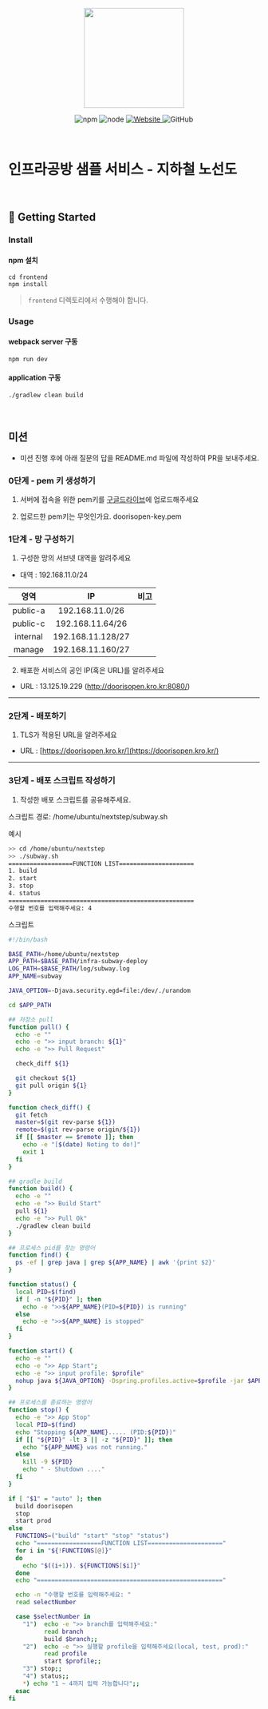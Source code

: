 <p align="center">
    <img width="200px;" src="https://raw.githubusercontent.com/woowacourse/atdd-subway-admin-frontend/master/images/main_logo.png"/>
</p>
<p align="center">
  <img alt="npm" src="https://img.shields.io/badge/npm-%3E%3D%205.5.0-blue">
  <img alt="node" src="https://img.shields.io/badge/node-%3E%3D%209.3.0-blue">
  <a href="https://edu.nextstep.camp/c/R89PYi5H" alt="nextstep atdd">
    <img alt="Website" src="https://img.shields.io/website?url=https%3A%2F%2Fedu.nextstep.camp%2Fc%2FR89PYi5H">
  </a>
  <img alt="GitHub" src="https://img.shields.io/github/license/next-step/atdd-subway-service">
</p>

<br>

# 인프라공방 샘플 서비스 - 지하철 노선도

<br>

## 🚀 Getting Started

### Install
#### npm 설치
```
cd frontend
npm install
```
> `frontend` 디렉토리에서 수행해야 합니다.

### Usage
#### webpack server 구동
```
npm run dev
```
#### application 구동
```
./gradlew clean build
```
<br>

## 미션

* 미션 진행 후에 아래 질문의 답을 README.md 파일에 작성하여 PR을 보내주세요.

### 0단계 - pem 키 생성하기

1. 서버에 접속을 위한 pem키를 [구글드라이브](https://drive.google.com/drive/folders/1dZiCUwNeH1LMglp8dyTqqsL1b2yBnzd1?usp=sharing)에 업로드해주세요

2. 업로드한 pem키는 무엇인가요.
doorisopen-key.pem

### 1단계 - 망 구성하기
1. 구성한 망의 서브넷 대역을 알려주세요
- 대역 : 192.168.11.0/24

|영역|IP|비고|
|:---:|:---:|:---:|
|public-a|192.168.11.0/26||
|public-c|192.168.11.64/26||
|internal|192.168.11.128/27||
|manage|192.168.11.160/27||

2. 배포한 서비스의 공인 IP(혹은 URL)를 알려주세요

- URL : 13.125.19.229 (http://doorisopen.kro.kr:8080/)


---

### 2단계 - 배포하기
1. TLS가 적용된 URL을 알려주세요

- URL : [https://doorisopen.kro.kr/](https://doorisopen.kro.kr/)

---

### 3단계 - 배포 스크립트 작성하기

1. 작성한 배포 스크립트를 공유해주세요.

스크립트 경로: /home/ubuntu/nextstep/subway.sh

예시
```bash
>> cd /home/ubuntu/nextstep
>> ./subway.sh
==================FUNCTION LIST=====================
1. build
2. start
3. stop
4. status
====================================================
수행할 번호를 입력해주세요: 4
```

스크립트
```bash
#!/bin/bash

BASE_PATH=/home/ubuntu/nextstep
APP_PATH=$BASE_PATH/infra-subway-deploy
LOG_PATH=$BASE_PATH/log/subway.log
APP_NAME=subway

JAVA_OPTION=-Djava.security.egd=file:/dev/./urandom

cd $APP_PATH

## 저장소 pull
function pull() {
  echo -e ""
  echo -e ">> input branch: ${1}"
  echo -e ">> Pull Request"

  check_diff ${1}

  git checkout ${1}
  git pull origin ${1}
}

function check_diff() {
  git fetch
  master=$(git rev-parse ${1})
  remote=$(git rev-parse origin/${1})
  if [[ $master == $remote ]]; then
    echo -e "[$(date) Noting to do!]"
    exit 1
  fi
}

## gradle build
function build() {
  echo -e ""
  echo -e ">> Build Start"
  pull ${1}
  echo -e ">> Pull Ok"
  ./gradlew clean build
}

## 프로세스 pid를 찾는 명령어
function find() {
  ps -ef | grep java | grep ${APP_NAME} | awk '{print $2}'
}

function status() {
  local PID=$(find)
  if [ -n "${PID}" ]; then
    echo -e ">>${APP_NAME}(PID=${PID}) is running"
  else
    echo -e ">>${APP_NAME} is stopped"
  fi
}

function start() {
  echo -e ""
  echo -e ">> App Start";
  echo -e ">> input profile: $profile"
  nohup java ${JAVA_OPTION} -Dspring.profiles.active=$profile -jar $APP_PATH/build/libs/subway-0.0.1-SNAPSHOT.jar 1> $LOG_PATH 2>&1 &
}

## 프로세스를 종료하는 명령어
function stop() {
  echo -e ">> App Stop"
  local PID=$(find)
  echo "Stopping ${APP_NAME}..... (PID:${PID})"
  if [[ "${PID}" -lt 3 || -z "${PID}" ]]; then
    echo "${APP_NAME} was not running."
  else
    kill -9 ${PID}
    echo " - Shutdown ...."
  fi
}

if [ "$1" = "auto" ]; then
  build doorisopen
  stop
  start prod
else
  FUNCTIONS=("build" "start" "stop" "status")
  echo "==================FUNCTION LIST====================="
  for i in "${!FUNCTIONS[@]}"
  do
    echo "$((i+1)). ${FUNCTIONS[$i]}"
  done
  echo "===================================================="

  echo -n "수행할 번호를 입력해주세요: "
  read selectNumber

  case $selectNumber in
    "1")  echo -e ">> branch를 입력해주세요:"
          read branch
          build $branch;;
    "2")  echo -e ">> 실행할 profile을 입력해주세요(local, test, prod):"
          read profile
          start $profile;;
    "3") stop;;
    "4") status;;
    *) echo "1 ~ 4까지 입력 가능합니다";;
  esac
fi
```

